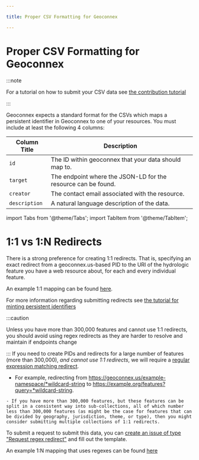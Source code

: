 ```yaml
---

title: Proper CSV Formatting for Geoconnex

---
```


# Proper CSV Formatting for Geoconnex
:::note

For a tutorial on how to submit your CSV data see [the contribution tutorial](../../../contributing/step-3/minting.md)

:::

Geoconnex expects a standard format for the CSVs which maps a persistent identifier in Geoconnex to one of your resources. You must include at least the following 4 columns:

| Column Title | Description                                                                 |
|--------------|-----------------------------------------------------------------------------|
| `id`        | The ID within geoconnex that your data should map to.                      |
| `target`    | The endpoint where the JSON-LD for the resource can be found.              |
| `creator`   | The contact email associated with the resource.                             |
| `description` | A natural language description of the data.                                |



import Tabs from '@theme/Tabs';
import TabItem from '@theme/TabItem';

# 1:1 vs 1:N Redirects

<Tabs>
  <TabItem value="github" label="1:1 Redirects" default>

There is a strong preference for creating 1:1 redirects. That is, specifying an exact redirect from a geoconnex.us-based PID to the URI of the hydrologic feature you have a web resource about, for each and every individual feature. 


An example 1:1 mapping can be found [here](https://github.com/internetofwater/geoconnex.us/blob/master/namespaces/usgs/monitoring-location/monitoring-location.csv).


For more information regarding submitting redirects see [the tutorial for minting persistent identifiers](/contributing/step-3/minting#adding-regular-expression-redirects-to-geoconnexus)
  </TabItem>
  <TabItem value="register" label="1:N Regex Redirects">

  :::caution

Unless you have more than 300,000 features and cannot use 1:1 redirects, you should avoid using regex redirects as they are harder to resolve and maintain if endpoints change

:::
  If you need to create PIDs and redirects for a large number of features (more than 300,000), _and cannot use 1:1 redirects_, we will require a [regular expression matching redirect](#adding-regular-expression-redirects-to-geoconnexus). 

   - For example, redirecting from https://geoconnex.us/example-namespace/*wildcard-string to https://example.org/features?query=*wildcard-string.

    - If you have more than 300,000 features, but these features can be split in a consistent way into sub-collections, all of which number less than 300,000 features (as might be the case for features that can be divided by geography, jurisdiction, theme, or type), then you might consider submitting multiple collections of 1:1 redirects.

To submit a request to submit this data, you can [create an issue of type "Request regex redirect"](https://github.com/internetofwater/geoconnex.us/issues/new?assignees=dblodgett-usgs%2C+ksonda&labels=PID+request&template=request-regex-redirect.md&title=[regex+redirect+request) and fill out the template.


An example 1:N mapping that uses regexes can be found [here](https://github.com/internetofwater/geoconnex.us/blob/master/namespaces/SELFIE/SELFIE_ids.csv)
    

  </TabItem>
</Tabs>

